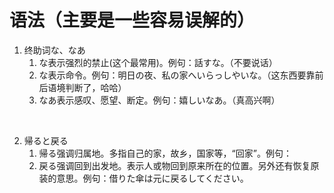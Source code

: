 #  语法（主要是一些容易误解的）

1. 终助词な、なあ
	1. な表示强烈的禁止(这个最常用)。例句：話すな。（不要说话）
	2. な表示命令。例句：明日の夜、私の家へいらっしやいな。（这东西要靠前后语境判断了，哈哈）
	3. なあ表示感叹、愿望、断定。例句：嬉しいなあ。（真高兴啊）

<br>

2. 帰ると戻る
	1. 帰る强调归属地。多指自己的家，故乡，国家等，“回家”。例句：
	2. 戻る强调回到出发地。表示人或物回到原来所在的位置。另外还有恢复原装的意思。例句：借りた傘は元に戻るしてください。




